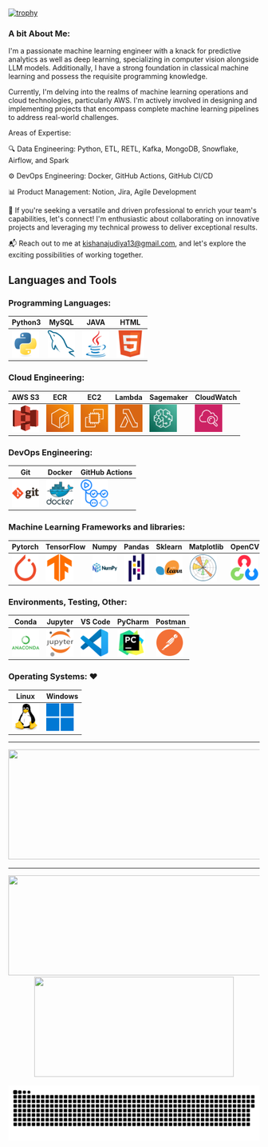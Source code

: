 <div id="header" align="left">
  <img src="https://komarev.com/ghpvc/?username=sammorozov&style=for-the-badge&color=orange" alt=""/>
</div>




[![trophy](https://github-profile-trophy.vercel.app/?username=sammorozov&title=Stars,Followers,Commits,Repositories,MultipleLang,PullRequest&theme=onedark)](https://github.com/ryo-ma/github-profile-trophy)

### A bit About Me: 
I'm a passionate machine learning engineer with a knack for predictive analytics as well as deep learning, specializing in computer vision alongside LLM models. Additionally, I have a strong foundation in classical machine learning and possess the requisite programming knowledge.

Currently, I'm delving into the realms of machine learning operations and  cloud technologies, particularly AWS. I'm actively involved in designing and implementing projects that encompass complete machine learning pipelines to address real-world challenges.


Areas of Expertise:

🔍 Data Engineering: Python, ETL, RETL, Kafka, MongoDB, Snowflake, Airflow, and Spark


⚙️ DevOps Engineering: Docker, GitHub Actions, GitHub CI/CD

📊 Product Management: Notion, Jira, Agile Development


🤝 If you're seeking a versatile and driven professional to enrich your team's capabilities, let's connect! I'm enthusiastic about collaborating on innovative projects and leveraging my technical prowess to deliver exceptional results.

📬 Reach out to me at kishanajudiya13@gmail.com, and let's explore the exciting possibilities of working together.


## Languages and Tools 
<div>

### Programming Languages:
| Python3 | MySQL | JAVA | HTML |
|----------|----------|----------|-----|
|  <img src="https://github.com/devicons/devicon/blob/master/icons/python/python-original.svg" width="55" height="55"/> |  <img src="https://github.com/devicons/devicon/blob/master/icons/mysql/mysql-original.svg"  width="55" height="55"/> |  <img src="https://github.com/devicons/devicon/blob/master/icons/java/java-original.svg"  width="55" height="55"/> |  <img src="https://github.com/devicons/devicon/blob/master/icons/html5/html5-original.svg" width="55" height="55"/>|


### Cloud Engineering:
| AWS S3 | ECR | EC2 | Lambda | Sagemaker | CloudWatch |
|----------|----------|----------|-----|-----|-----|
|<img src="./assets/S3.png" width="55" height="55"/>|<img src="./assets/ECR.png" width="55" height="55"/>|<img src="./assets/EC2.png" width="55" height="55"/>|<img src="./assets/lambda.png" width="55" height="55"/>|<img src="./assets/sagemaker.jpeg"  width="55" height="55"/>|<img src="./assets/CW.png"  width="55" height="55"/> |

### DevOps Engineering:

| Git | Docker | GitHub Actions | 
|-----|--------|----------|
|<img src="https://github.com/devicons/devicon/blob/master/icons/git/git-original-wordmark.svg" width="55" height="55"/>|<img src="https://github.com/devicons/devicon/blob/master/icons/docker/docker-original-wordmark.svg" width="55" height="55"/>|<img src="https://github.com/devicons/devicon/blob/master/icons/githubactions/githubactions-original.svg"  width="55" height="55"/>|

  

### Machine Learning Frameworks and libraries:

| Pytorch | TensorFlow | Numpy | Pandas | Sklearn | Matplotlib | OpenCV |
|----------|----------|----------|----------|----------|----------|----------|
|  <img src="https://github.com/devicons/devicon/blob/master/icons/pytorch/pytorch-original.svg" title="Pytorch"  alt="Pytorch" width="55" height="55"/>|  <img src="https://github.com/devicons/devicon/blob/master/icons/tensorflow/tensorflow-original.svg" width="55" height="55"/>|  <img src="https://github.com/devicons/devicon/blob/master/icons/numpy/numpy-original-wordmark.svg" title="Numpy" alt="Numpy" width="55" height="55"/>|  <img src="https://github.com/devicons/devicon/blob/master/icons/pandas/pandas-original.svg" title="Pandas" alt="Pandas" width="55" height="55"/>|  <img src="https://github.com/devicons/devicon/blob/master/icons/scikitlearn/scikitlearn-original.svg" title="sklearn" alt="sklearn" width="55" height="55"/>|  <img src="https://github.com/devicons/devicon/blob/master/icons/matplotlib/matplotlib-original.svg" title="mpl" alt="mpl" width="55" height="55"/>| <img src="https://github.com/devicons/devicon/blob/master/icons/opencv/opencv-original.svg" title="mpl" alt="mpl" width="55" height="55"/>|



### Environments, Testing, Other:

| Conda | Jupyter | VS Code | PyCharm | Postman |
|-------|---------|---------|---------|---------|
|<img src="https://github.com/devicons/devicon/blob/master/icons/anaconda/anaconda-original-wordmark.svg" title="Anaconda" alt="Conda" width="55" height="55"/>|<img src="https://github.com/devicons/devicon/blob/master/icons/jupyter/jupyter-original-wordmark.svg" title="Jupiter" alt="Jupiter" width="55" height="55"/>|<img src="https://github.com/devicons/devicon/blob/master/icons/vscode/vscode-original.svg" width="55" height="55"/>|<img src="https://github.com/devicons/devicon/blob/master/icons/pycharm/pycharm-original.svg" width="55" height="55"/>|<img src="https://github.com/devicons/devicon/blob/master/icons/postman/postman-original.svg" width="55" height="55"/>|



### Operating Systems: ❤️

| Linux | Windows |
|-------|---------|
| <img src="https://github.com/devicons/devicon/blob/master/icons/linux/linux-original.svg" title="Linux" alt="Linux" width="55" height="55"/> | <img src="https://github.com/devicons/devicon/blob/master/icons/windows11/windows11-original.svg" width="55" height="55"/> |

</div>

---

  
<p align="center">
  <img width="800" height="220" src="https://streak-stats.demolab.com?user=sammorozov&theme=highcontrast&hide_border=true&border_radius=5&card_width=800">
</p>


---




<p align="center">
  <img width="600" height="200" src="https://github-readme-stats.vercel.app/api?username=sammorozov&show_icons=true&theme=vision-friendly-dark">
  <img width="400" height="200" src="https://github-readme-stats.vercel.app/api/top-langs/?username=sammorozov&size_weight=0.15&count_weight=0.5&layout=compact&theme=vision-friendly-dark">
</p>

<p align="center">
 <img width="1000" src="assets/github-snake.svg" alt="snake"/>
</p>